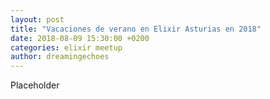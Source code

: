 ```yaml
---
layout: post
title: "Vacaciones de verano en Elixir Asturias en 2018"
date: 2018-08-09 15:30:00 +0200
categories: elixir meetup
author: dreamingechoes
---
```


Placeholder
